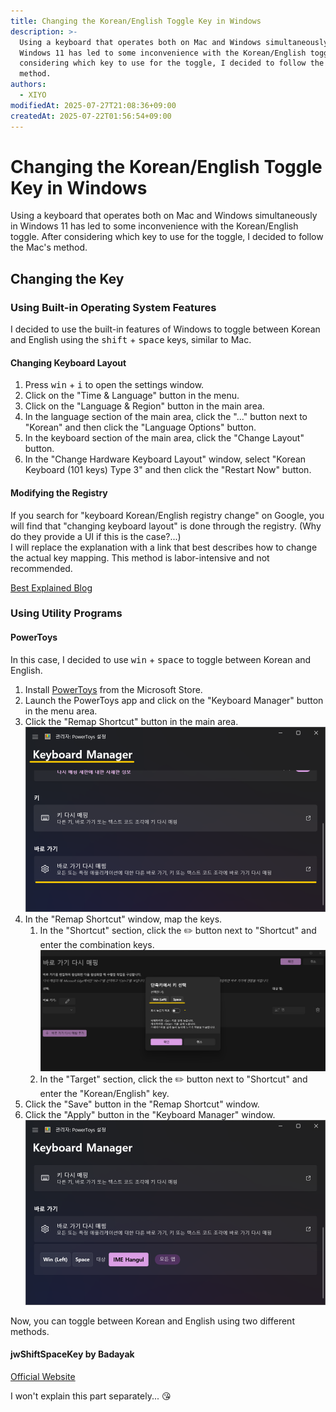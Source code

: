 ```yaml
---
title: Changing the Korean/English Toggle Key in Windows
description: >-
  Using a keyboard that operates both on Mac and Windows simultaneously in
  Windows 11 has led to some inconvenience with the Korean/English toggle. After
  considering which key to use for the toggle, I decided to follow the Mac's
  method.
authors:
  - XIYO
modifiedAt: 2025-07-27T21:08:36+09:00
createdAt: 2025-07-22T01:56:54+09:00
---
```

# Changing the Korean/English Toggle Key in Windows

Using a keyboard that operates both on Mac and Windows simultaneously in Windows 11 has led to some inconvenience with the Korean/English toggle. After considering which key to use for the toggle, I decided to follow the Mac's method.

## Changing the Key

### Using Built-in Operating System Features

I decided to use the built-in features of Windows to toggle between Korean and English using the <kbd>shift</kbd> + <kbd>space</kbd> keys, similar to Mac.

#### Changing Keyboard Layout

1. Press <kbd>win</kbd> + <kbd>i</kbd> to open the settings window.
2. Click on the "Time & Language" button in the menu.
3. Click on the "Language & Region" button in the main area.
4. In the language section of the main area, click the "..." button next to "Korean" and then click the "Language Options" button.
5. In the keyboard section of the main area, click the "Change Layout" button.
6. In the "Change Hardware Keyboard Layout" window, select "Korean Keyboard (101 keys) Type 3" and then click the "Restart Now" button.

#### Modifying the Registry

If you search for "keyboard Korean/English registry change" on Google, you will find that "changing keyboard layout" is done through the registry. (Why do they provide a UI if this is the case?...) \
I will replace the explanation with a link that best describes how to change the actual key mapping. This method is labor-intensive and not recommended.

[Best Explained Blog](https://lightinglife.tistory.com/entry/%EC%9C%88%EB%8F%84%EC%9A%B0%EC%97%90%EC%84%9C-%EB%A7%A5%EC%B2%98%EB%9F%BC-Capslock%EC%BA%A1%EC%8A%A4%EB%9D%BD%ED%82%A4%EB%A5%BC-%ED%95%9C%EC%98%81%ED%82%A4%EB%A1%9C-%EB%B3%80%EA%B2%BD%ED%95%98%EB%8A%94-%EB%B0%A9%EB%B2%95by-%EB%A0%88%EC%A7%80%EC%8A%A4%ED%8A%B8%EB%A6%AC-%ED%8E%B8%EC%A7%91#google_vignette)

### Using Utility Programs

#### PowerToys

In this case, I decided to use <kbd>win</kbd> + <kbd>space</kbd> to toggle between Korean and English.

1. Install [PowerToys](https://apps.microsoft.com/store/detail/XP89DCGQ3K6VLD?ocid=pdpshare) from the Microsoft Store.
2. Launch the PowerToys app and click on the "Keyboard Manager" button in the menu area.
3. Click the "Remap Shortcut" button in the main area.
   ![Remapping Shortcut in Keyboard Manager](./assets/changing-the-korean-english-switch-key-20240918110239147.png)
4. In the "Remap Shortcut" window, map the keys.
   1. In the "Shortcut" section, click the ✏️ button next to "Shortcut" and enter the combination keys.
      ![Using Windows Key and Space as Korean/English Toggle](./assets/changing-the-korean-english-switch-key-20240918110408909.png)
   2. In the "Target" section, click the ✏️ button next to "Shortcut" and enter the "Korean/English" key.
5. Click the "Save" button in the "Remap Shortcut" window.
6. Click the "Apply" button in the "Keyboard Manager" window.
   ![Korean/English Key Added](./assets/changing-the-korean-english-switch-key-20240918110510904.png)

Now, you can toggle between Korean and English using two different methods.

#### jwShiftSpaceKey by Badayak

[Official Website](https://badayak.com/entry/WinHanEng-jwShiftSpaceKey)

I won't explain this part separately... 😘

